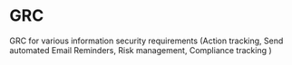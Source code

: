 # GRC
GRC for various information security requirements (Action tracking, Send automated Email Reminders, Risk management, Compliance tracking )
